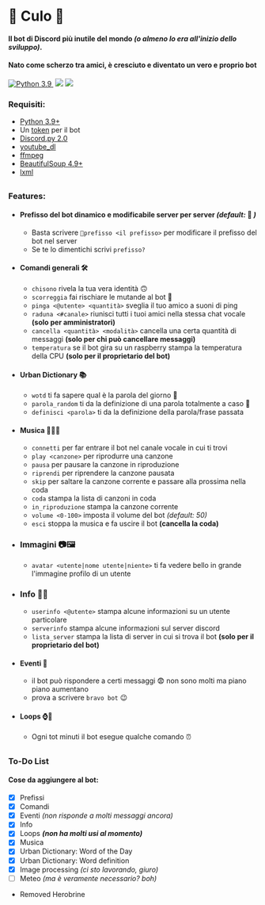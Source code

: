 # 🍑 **Culo** 🍑

#### Il bot di Discord più inutile del mondo *(o almeno lo era all'inizio dello sviluppo)*.
#### Nato come scherzo tra amici, è cresciuto e diventato un vero e proprio bot
[![Python 3.9 ](https://github.com/Borgotto/Culo/actions/workflows/test-python-app.yml/badge.svg)](https://github.com/Borgotto/Culo/actions/workflows/test-python-app.yml)
![](https://dcbadge.vercel.app/api/shield/593096925947887648?bot=true&style=flat)
![](https://dcbadge.vercel.app/api/shield/289887222310764545?style=flat)

### Requisiti:
- [Python 3.9+](https://www.python.org/downloads/)
- Un [token](https://discord.com/developers/applications) per il bot
- [Discord.py 2.0](https://github.com/Rapptz/discord.py)
- [youtube_dl](https://youtube-dl.org/)
- [ffmpeg](https://ffmpeg.org/download.html)
- [BeautifulSoup 4.9+](https://www.crummy.com/software/BeautifulSoup/bs4/doc/#installing-beautiful-soup)
- [lxml](https://lxml.de/index.html#download)
##

### **Features:**
- #### Prefisso del bot dinamico e modificabile server per server *(default:* 🍑 *)*
  - Basta scrivere `🍑prefisso <il prefisso>` per modificare il prefisso del bot nel server
  - Se te lo dimentichi scrivi `prefisso?`
- #### Comandi generali 🛠️
  - `chisono` rivela la tua vera identità 🙃
  - `scorreggia` fai rischiare le mutande al bot 😬
  - `pinga <@utente> <quantità>` sveglia il tuo amico a suoni di ping
  - `raduna <#canale>` riunisci tutti i tuoi amici nella stessa chat vocale **(solo per amministratori)**
  - `cancella <quantità> <modalità>` cancella una certa quantità di messaggi **(solo per chi può cancellare messaggi)**
  - `temperatura` se il bot gira su un raspberry stampa la temperatura della CPU **(solo per il proprietario del bot)**
- #### Urban Dictionary 📚
  - `wotd` ti fa sapere qual è la parola del giorno 📜
  - `parola_random` ti da la definizione di una parola totalmente a caso 🤣
  - `definisci <parola>` ti da la definizione della parola/frase passata
- #### Musica 🎼🎵🎶
  - `connetti` per far entrare il bot nel canale vocale in cui ti trovi
  - `play <canzone>` per riprodurre una canzone
  - `pausa` per pausare la canzone in riproduzione
  - `riprendi` per riprendere la canzone pausata
  - `skip` per saltare la canzone corrente e passare alla prossima nella coda
  - `coda` stampa la lista di canzoni in coda
  - `in_riproduzione` stampa la canzone corrente
  - `volume <0-100>` imposta il volume del bot *(default: 50)*
  - `esci` stoppa la musica e fa uscire il bot **(cancella la coda)**
- ### Immagini 📷🖼️
  -  `avatar <utente|nome utente|niente>` ti fa vedere bello in grande l'immagine profilo di un utente
- ### Info 💁📂
  - `userinfo <@utente>` stampa alcune informazioni su un utente particolare
  - `serverinfo` stampa alcune informazioni sul server discord
  - `lista_server` stampa la lista di server in cui si trova il bot **(solo per il proprietario del bot)**
- #### Eventi 📆
  - il bot può rispondere a certi messaggi 😨 non sono molti ma piano piano aumentano
  - prova a scrivere `bravo bot` 😉
- #### Loops ⌚🔄
  - Ogni tot minuti il bot esegue qualche comando ⏰
##

### To-Do List
#### Cose da aggiungere al bot:
- [x] Prefissi
- [x] Comandi
- [x] Eventi *(non risponde a molti messaggi ancora)*
- [x] Info
- [x] Loops ***(non ha molti usi al momento)***
- [x] Musica
- [x] Urban Dictionary: Word of the Day
- [x] Urban Dictionary: Word definition
- [x] Image processing *(ci sto lavorando, giuro)*
- [ ] Meteo *(ma è veramente necessario? boh)*

- Removed Herobrine
